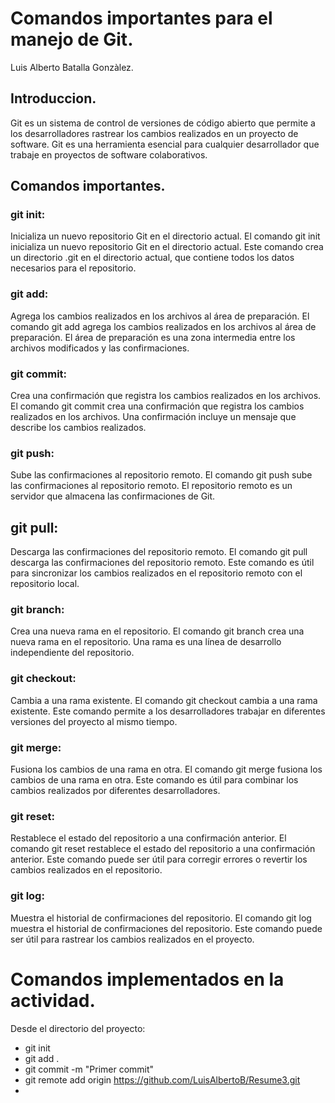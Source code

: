 # Comandos importantes para el manejo de Git.
Luis Alberto Batalla Gonzàlez.

## Introduccion.
Git es un sistema de control de versiones de código abierto que permite a los desarrolladores rastrear los cambios realizados en un proyecto de software. Git es una herramienta esencial para cualquier desarrollador que trabaje en proyectos de software colaborativos.

## Comandos importantes.

### git init:
Inicializa un nuevo repositorio Git en el directorio actual. El comando git init inicializa un nuevo repositorio Git en el directorio actual. Este comando crea un directorio .git en el directorio actual, que contiene todos los datos necesarios para el repositorio.

### git add:
Agrega los cambios realizados en los archivos al área de preparación. El comando git add agrega los cambios realizados en los archivos al área de preparación. El área de preparación es una zona intermedia entre los archivos modificados y las confirmaciones.

### git commit:
Crea una confirmación que registra los cambios realizados en los archivos. El comando git commit crea una confirmación que registra los cambios realizados en los archivos. Una confirmación incluye un mensaje que describe los cambios realizados.

### git push:
Sube las confirmaciones al repositorio remoto. El comando git push sube las confirmaciones al repositorio remoto. El repositorio remoto es un servidor que almacena las confirmaciones de Git.

## git pull:
Descarga las confirmaciones del repositorio remoto. El comando git pull descarga las confirmaciones del repositorio remoto. Este comando es útil para sincronizar los cambios realizados en el repositorio remoto con el repositorio local.

### git branch:
Crea una nueva rama en el repositorio. El comando git branch crea una nueva rama en el repositorio. Una rama es una línea de desarrollo independiente del repositorio.

### git checkout:
Cambia a una rama existente. El comando git checkout cambia a una rama existente. Este comando permite a los desarrolladores trabajar en diferentes versiones del proyecto al mismo tiempo.

### git merge:
Fusiona los cambios de una rama en otra.  El comando git merge fusiona los cambios de una rama en otra. Este comando es útil para combinar los cambios realizados por diferentes desarrolladores.

### git reset:
Restablece el estado del repositorio a una confirmación anterior. El comando git reset restablece el estado del repositorio a una confirmación anterior. Este comando puede ser útil para corregir errores o revertir los cambios realizados en el repositorio.

### git log:
Muestra el historial de confirmaciones del repositorio. El comando git log muestra el historial de confirmaciones del repositorio. Este comando puede ser útil para rastrear los cambios realizados en el proyecto.

# Comandos implementados en la actividad.

Desde el directorio del proyecto:

+ git init
+ git add .
+ git commit -m "Primer commit"
+ git remote add origin https://github.com/LuisAlbertoB/Resume3.git
+ 
